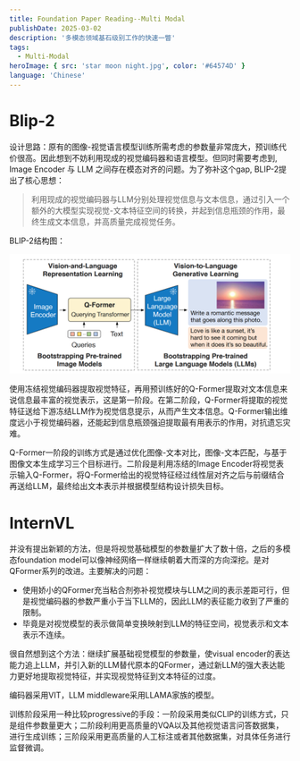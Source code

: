 ```yaml
---
title: Foundation Paper Reading--Multi Modal
publishDate: 2025-03-02
description: '多模态领域基石级别工作的快速一瞥'
tags:
  - Multi-Modal
heroImage: { src: 'star moon night.jpg', color: '#64574D' }
language: 'Chinese'
---
```


# Blip-2
设计思路：原有的图像-视觉语言模型训练所需考虑的参数量非常庞大，预训练代价很高。因此想到不妨利用现成的视觉编码器和语言模型。但同时需要考虑到, Image Encoder 与 LLM 之间存在模态对齐的问题。为了弥补这个gap, BLIP-2提出了核心思想：

>利用现成的视觉编码器与LLM分别处理视觉信息与文本信息，通过引入一个额外的大模型实现视觉-文本特征空间的转换，并起到信息瓶颈的作用，最终生成文本信息，并高质量完成视觉任务。

BLIP-2结构图：

![alt text](image.png)

使用冻结视觉编码器提取视觉特征，再用预训练好的Q-Former提取对文本信息来说信息最丰富的视觉表示，这是第一阶段。在第二阶段，Q-Former将提取的视觉特征送给下游冻结LLM作为视觉信息提示，从而产生文本信息。Q-Former输出维度远小于视觉编码器，还能起到信息瓶颈强迫提取最有用表示的作用，对抗遗忘灾难。

Q-Former一阶段的训练方式是通过优化图像-文本对比，图像-文本匹配，与基于图像文本生成学习三个目标进行。二阶段是利用冻结的Image Encoder将视觉表示输入Q-Former，将Q-Former给出的视觉特征经过线性层对齐之后与前缀结合再送给LLM，最终给出文本表示并根据模型结构设计损失目标。


# InternVL
并没有提出新颖的方法，但是将视觉基础模型的参数量扩大了数十倍，之后的多模态foundation model可以像神经网络一样继续朝着大而深的方向深挖。是对QFormer系列的改进。主要解决的问题：
- 使用娇小的QFormer充当粘合剂弥补视觉模块与LLM之间的表示差距可行，但是视觉编码器的参数严重小于当下LLM的，因此LLM的表征能力收到了严重的限制。
- 毕竟是对视觉模型的表示做简单变换映射到LLM的特征空间，视觉表示和文本表示不连续。

很自然想到这个方法：继续扩展基础视觉模型的参数量，使visual encoder的表达能力追上LLM，并引入新的LLM替代原本的QFormer，通过新LLM的强大表达能力更好地提取视觉特征，并实现视觉特征到文本特征的过度。

编码器采用VIT，LLM middleware采用LLAMA家族的模型。

训练阶段采用一种比较progressive的手段：一阶段采用类似CLIP的训练方式，只是组件参数量更大；二阶段利用更高质量的VQA以及其他视觉语言问答数据集，进行生成训练；三阶段采用更高质量的人工标注或者其他数据集，对具体任务进行监督微调。

